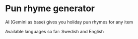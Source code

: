 # Pun rhyme generator
 AI (Gemini as base) gives you holiday pun rhymes for any item

Available languages so far: Swedish and English
